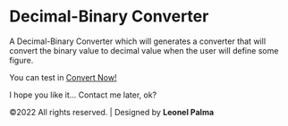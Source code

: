 # Decimal-Binary Converter
A Decimal-Binary Converter which will generates a converter that will convert the binary value to decimal value when the user will define some figure.

You can test in
<a href="https://leonelpalma.github.io/Decimal-Binary_Converter/" target="_blank">Convert Now!</a>

I hope you like it... Contact me later, ok?

©2022 All rights reserved. | Designed by <b>Leonel Palma</b>
